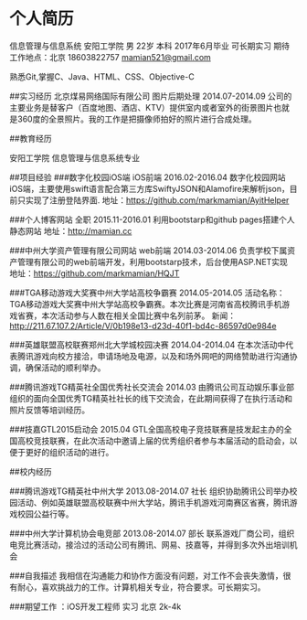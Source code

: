 # 个人简历

信息管理与信息系统  安阳工学院
男 22岁 本科 2017年6月毕业 可长期实习 期待工作地点：北京
18603822757 mamian521@gmail.com

熟悉Git,掌握C、Java、HTML、CSS、Objective-C

##实习经历
北京煤易网络国际有限公司
图片后期处理  	2014.07-2014.09
公司的主要业务是替客户（百度地图、酒店、KTV）提供室内或者室外的街景图片也就是360度的全景照片。我的工作是把摄像师拍好的照片进行合成处理。

##教育经历

安阳工学院 信息管理与信息系统专业

##项目经验
###数字化校园iOS端
iOS前端  	2016.02-2016.04
数字化校园网站iOS端，主要使用swift语言配合第三方库SwiftyJSON和Alamofire来解析json，目前只实现了注册登陆界面. 地址：https://github.com/markmamian/AyitHelper

###个人博客网站
全职  	2015.11-2016.01
利用bootstarp和github pages搭建个人静态网站 地址：http://mamian.cc

###中州大学资产管理有限公司网站
web前端  	2014.03-2014.06
负责学校下属资产管理有限公司的web前端开发，利用bootstarp技术，后台使用ASP.NET实现 地址：https://github.com/markmamian/HQJT

###TGA移动游戏大奖赛中州大学站高校争霸赛 2014.05-2014.05
活动名称：TGA移动游戏大奖赛中州大学站高校争霸赛。本次比赛是河南省高校腾讯手机游戏省赛，本次活动参与人数在相关全国比赛中名列前茅。 新闻：http://211.67.107.2/Article/V/0b198e13-d23d-40f1-bd4c-86597d0e984e

###英雄联盟高校联赛郑州北大学城校园决赛  2014.04-2014.04
在本次活动中代表腾讯游戏向校方接洽，申请场地及电源，以及和场外网吧的网络赞助进行沟通协调，确保活动的顺利举办。

###腾讯游戏TG精英社全国优秀社长交流会 2014.03
由腾讯公司互动娱乐事业部组织的面向全国优秀TG精英社社长的线下交流会，在此期间获得了在执行活动和照片反馈等培训经历。

###技嘉GTL2015启动会 2015.04
GTL全国高校电子竞技联赛是技发起主办的全国高校竞技联赛，在此次活动中邀请上届的优秀组织者参与本届活动的启动会，以便于更好的组织活动的进行。

##校内经历

###腾讯游戏TG精英社中州大学  2013.08-2014.07
社长
组织协助腾讯公司举办校园活动、例如英雄联盟高校联赛中州大学站，腾讯手机游戏河南赛区省赛，腾讯游戏校园公益行等。

###中州大学计算机协会电竞部  2013.08-2014.07
部长
联系游戏厂商公司，组织电竞比赛活动，接洽过的活动公司有腾讯、网易、技嘉等，并得到多次外出培训机会

###自我描述
我相信在沟通能力和协作方面没有问题，对工作不会丧失激情，很有耐心，喜欢挑战力的工作。计算机相关专业，符合要求。可长期实习。


###期望工作  ：iOS开发工程师   实习  北京   2k-4k

